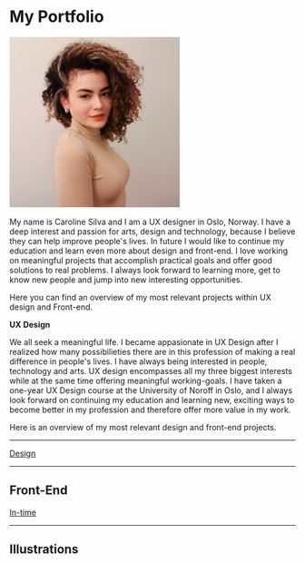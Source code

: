 # My Portfolio

![me](/Images/me.jpg)

My name is Caroline Silva and I am a UX designer in Oslo, Norway. 
I have a deep interest and passion for arts, design and technology, because I believe they can help improve people's lives.
In future I would like to continue my education and learn even more about design and front-end.
I love working on meaningful projects that accomplish practical goals and offer good solutions to real problems. 
I always look forward to learning more, get to know new people and jump into new interesting opportunities.

Here you can find an overview of my most relevant projects within UX design and Front-end.

<b>UX Design</b>

We all seek a meaningful life. I became appasionate in UX Design after I realized how many possibilieties there are in this
profession of making a real difference in people's lives. I have always being interested in people, technology and arts. 
UX design encompasses all my three biggest interests while at the same time offering meaningful working-goals.
I have taken a one-year UX Design course at the University of Noroff in Oslo, and I always look forward on continuing my education
and learning new, exciting ways to become better in my profession and therefore offer more value in my work.

Here is an overview of my most relevant design and front-end projects.

--------------------------------------------------------------------------------------

[Design](/Design)

--------------------------------------------------------------------------------------

## Front-End

[In-time](https://github.com/ux-me/intime)

--------------------------------------------------------------------------------------

## Illustrations

